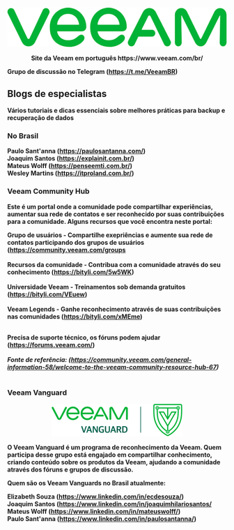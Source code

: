 
<p align="center">
   <img src="https://github.com/bethsouza/Veeam/blob/main/veeam.PNG">
</p>

<p align="center"><b>  Site da Veeam em português https://www.veeam.com/br/  </br>

**Grupo de discussão no Telegram** (https://t.me/VeeamBR) </br>

## Blogs de especialistas </br>

Vários tutoriais e dicas essenciais sobre melhores práticas para backup e recuperação de dados

### No Brasil </br>

Paulo Sant'anna (https://paulosantanna.com/) </br>
Joaquim Santos (https://explainit.com.br/) </br>
Mateus Wolff (https://penseemti.com.br/) </br>
Wesley Martins (https://itproland.com.br/) </br>

### Veeam Community Hub </br>

Este é um portal onde a comunidade pode compartilhar experiências, aumentar sua rede de contatos e ser reconhecido por suas contribuições para a comunidade.
Alguns recursos que você encontra neste portal:

**Grupo de usuários** - Compartilhe exepriências e aumente sua rede de contatos participando dos grupos de usuários (https://community.veeam.com/groups </br></br>
**Recursos da comunidade** - Contribua com a comunidade através do seu conhecimento (https://bityli.com/5w5WK)</br></br>
**Universidade Veeam** - Treinamentos sob demanda gratuitos (https://bityli.com/VEuew)</br></br>
**Veeam Legends** - Ganhe reconhecimento através de suas contribuições nas comunidades (https://bityli.com/xMEme)</br></br>

Precisa de suporte técnico, os fóruns podem ajudar (https://forums.veeam.com/)</br></br>
*Fonte de referência: (https://community.veeam.com/general-information-58/welcome-to-the-veeam-community-resource-hub-67)* </br></br>

### Veeam Vanguard </br>

<p align="center">
   <img src="https://github.com/bethsouza/Veeam/blob/main/veeam-vanguard-logo.png">
</p>

O Veeam Vanguard é um programa de reconhecimento da Veeam. Quem participa desse grupo está engajado em compartilhar conhecimento, criando conteúdo sobre os produtos da Veeam, ajudando a comunidade através dos fóruns e grupos de discussão. </br>

Quem são os Veeam Vanguards no Brasil atualmente:

Elizabeth Souza (https://www.linkedin.com/in/ecdesouza/) </br>
Joaquim Santos (https://www.linkedin.com/in/joaquimhilariosantos/ </br>
Mateus Wolff (https://www.linkedin.com/in/mateuswolff/) </br>
Paulo Sant'anna (https://www.linkedin.com/in/paulosantanna/) </br>


